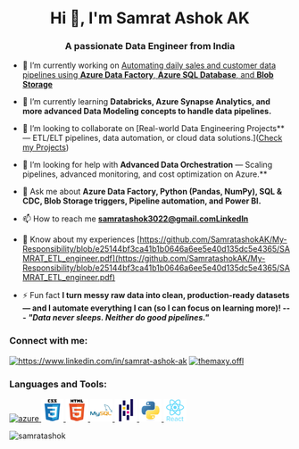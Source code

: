 <h1 align="center">Hi 👋, I'm Samrat Ashok AK</h1>
<h3 align="center">A passionate Data Engineer from India</h3>



- 🔭 I’m currently working on [Automating daily sales and customer data pipelines using **Azure Data Factory**, **Azure SQL Database**, and **Blob Storage**]((https://github.com/SamratashokAK))

- 🌱 I’m currently learning ****Databricks**, **Azure Synapse Analytics**, and more advanced **Data Modeling** concepts to handle data pipelines.**

- 👯 I’m looking to collaborate on [Real-world Data Engineering Projects** — ETL/ELT pipelines, data automation, or cloud data solutions.]([Check my Projects](https://github.com/SamratashokAK))

- 🤝 I’m looking for help with **Advanced Data Orchestration** — Scaling pipelines, advanced monitoring, and cost optimization on Azure.**

- 💬 Ask me about ****Azure Data Factory**, **Python (Pandas, NumPy)**, **SQL & CDC**, **Blob Storage triggers**, **Pipeline automation**, and **Power BI**.**

- 📫 How to reach me **[samratashok3022@gmail.com](mailto:samratashok3022@gmail.com)[LinkedIn](https://www.linkedin.com/in/samrat-ashok-ak)**

- 📄 Know about my experiences [https://github.com/SamratashokAK/My-Responsibility/blob/e25144bf3ca41b1b0646a6ee5e40d135dc5e4365/SAMRAT_ETL_engineer.pdf](https://github.com/SamratashokAK/My-Responsibility/blob/e25144bf3ca41b1b0646a6ee5e40d135dc5e4365/SAMRAT_ETL_engineer.pdf)

- ⚡ Fun fact **I turn messy raw data into clean, production-ready datasets — and I automate everything I can (so I can focus on learning more)! --- *"Data never sleeps. Neither do good pipelines."***

<h3 align="left">Connect with me:</h3>
<p align="left">
<a href="https://linkedin.com/in/https://www.linkedin.com/in/samrat-ashok-ak" target="blank"><img align="center" src="https://raw.githubusercontent.com/rahuldkjain/github-profile-readme-generator/master/src/images/icons/Social/linked-in-alt.svg" alt="https://www.linkedin.com/in/samrat-ashok-ak" height="30" width="40" /></a>
<a href="https://instagram.com/themaxy.offl" target="blank"><img align="center" src="https://raw.githubusercontent.com/rahuldkjain/github-profile-readme-generator/master/src/images/icons/Social/instagram.svg" alt="themaxy.offl" height="30" width="40" /></a>
</p>

<h3 align="left">Languages and Tools:</h3>
<p align="left"> <a href="https://azure.microsoft.com/en-in/" target="_blank" rel="noreferrer"> <img src="https://www.vectorlogo.zone/logos/microsoft_azure/microsoft_azure-icon.svg" alt="azure" width="40" height="40"/> </a> <a href="https://www.w3schools.com/css/" target="_blank" rel="noreferrer"> <img src="https://raw.githubusercontent.com/devicons/devicon/master/icons/css3/css3-original-wordmark.svg" alt="css3" width="40" height="40"/> </a> <a href="https://www.w3.org/html/" target="_blank" rel="noreferrer"> <img src="https://raw.githubusercontent.com/devicons/devicon/master/icons/html5/html5-original-wordmark.svg" alt="html5" width="40" height="40"/> </a> <a href="https://www.mysql.com/" target="_blank" rel="noreferrer"> <img src="https://raw.githubusercontent.com/devicons/devicon/master/icons/mysql/mysql-original-wordmark.svg" alt="mysql" width="40" height="40"/> </a> <a href="https://pandas.pydata.org/" target="_blank" rel="noreferrer"> <img src="https://raw.githubusercontent.com/devicons/devicon/2ae2a900d2f041da66e950e4d48052658d850630/icons/pandas/pandas-original.svg" alt="pandas" width="40" height="40"/> </a> <a href="https://www.python.org" target="_blank" rel="noreferrer"> <img src="https://raw.githubusercontent.com/devicons/devicon/master/icons/python/python-original.svg" alt="python" width="40" height="40"/> </a> <a href="https://reactjs.org/" target="_blank" rel="noreferrer"> <img src="https://raw.githubusercontent.com/devicons/devicon/master/icons/react/react-original-wordmark.svg" alt="react" width="40" height="40"/> </a> </p>



<p align="left"> <img src="https://komarev.com/ghpvc/?username=samratashok&label=Profile%20views&color=0e75b6&style=flat" alt="samratashok" /> </p>


